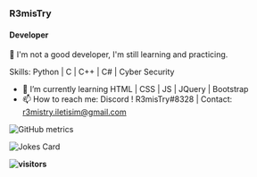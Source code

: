 ### R3misTry
#### Developer
:wave: I'm not a good developer, I'm still learning and practicing.

Skills: Python | C | C++ | C# | Cyber Security

- :seedling: I’m currently learning HTML | CSS | JS | JQuery | Bootstrap
- :mailbox: How to reach me: Discord ! R3misTry#8328 | Contact: r3mistry.iletisim@gmail.com

![GitHub metrics](https://metrics.lecoq.io/Mertsayar6623)

![Jokes Card](https://readme-jokes.vercel.app/api)

**![visitors](https://visitor-badge.glitch.me/badge?page_id=Mertsayar6623.Mertsayar6623)** 
